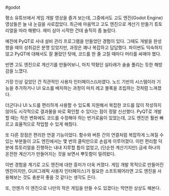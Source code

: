 #godot

평소 유튜브에서 게임 개발 영상을 즐겨 보는데, 그중에서도 고도 엔진(Godot Engine) 영상들은 늘 내 눈길을 사로잡았다. 최근에 마음먹고 고도 엔진으로 계산기 만들기 튜토리얼을 따라 해봤다. 재미 삼아 시작한 건데 솔직히 좀 놀랐다.

예전에 PyQT로 사내 설비 관리 프로그램을 만들었던 경험이 있다. 그때도 개발을 완성했을 때의 성취감은 분명 있었지만, 과정은 꽤나 복잡하고 답답했다. 파이썬도 익숙하지 않고 PyQT에 대해서도 잘 몰랐던 탓에, 코드를 한 줄 고칠 때마다 머리를 싸매야 했다.

반면 고도 엔진으로 계산기를 만들어보니, 마치 막혔던 실타래가 술술 풀리는 듯한 해방감을 느꼈다.

가장 인상 깊었던 건 직관적인 사용자 인터페이스(UI)였다. 노드 기반의 시스템이라 기능을 추가하거나 UI 요소를 배치하는 과정이 마치 레고 블록을 조립하는 것처럼 느껴졌다. 

더군다나 UI 노드를 편리하게 사용할 수 있도록 지원해서 복잡한 코드를 많이 작성하지 않아도 시각적으로 결과물을 바로 확인할 수 있다는 점이 정말 신선했다. PyQT로 개발할 때는 작은 변화에도 코드를 수정해야 하는 번거로움이 있었는데, 고도 엔진은 훨씬 빠르고 효율적으로 작업할 수 있게 해줬다.

또 다른 장점은 편리한 연결 기능이었다. 함수와 버튼 간의 연결처럼 복잡하게 느껴질 수 있는 부분들이 고도 엔진에서는 몇 번의 클릭만으로 손쉽게 이루어졌다. 이런 편리함 덕분에 튜토리얼을 진행하는 내내 지루할 틈이 없었고, (단순한 계산기지만) 금세 하나의 온전한 계산기가 만들어지는 것을 보면서 뿌듯함이 밀려왔다.

이번 경험을 계기로 고도 엔진에 대한 흥미가 더욱 커졌다. 게임 개발 목적으로 만들어진 엔진이지만, GUI(그래픽 사용자 인터페이스)가 필요한 소프트웨어라면 고도 엔진을 사용해보는 것도 충분히 좋을 것 같다는 생각도 든다. 

또, 언젠가 이 엔진으로 나만의 작은 게임을 만들 수도 있겠다는 막연한 상상도 해본다.